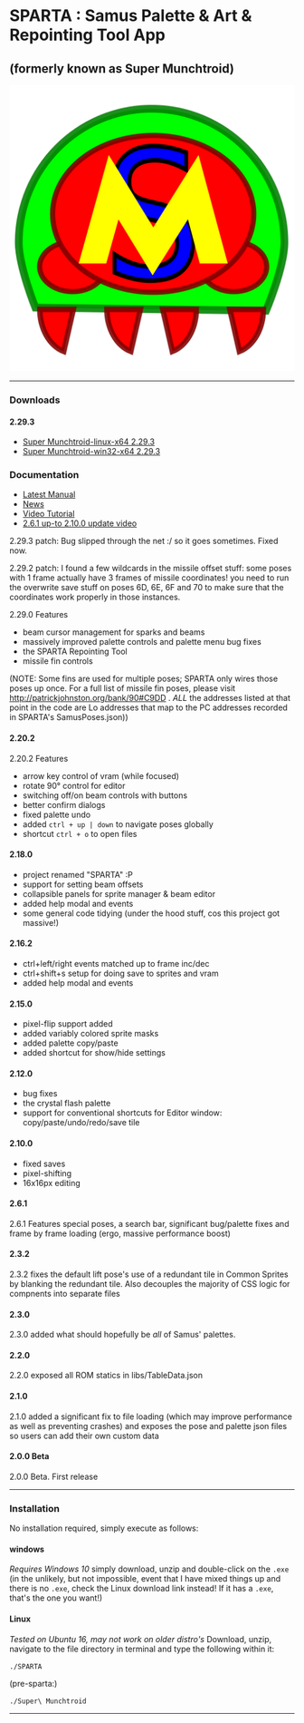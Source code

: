 <h1>SPARTA : Samus Palette &amp; Art & Repointing Tool App</h1>
<h2>(formerly known as Super Munchtroid)</h2>

<img alt="Super Munchtroid header" title="SPARTA" src="https://raw.githubusercontent.com/munchyMouth/super-munchtroid/master/src-electron/icons/linux-512x512.png" />

----

### Downloads
#### 2.29.3
- <a href="">Super Munchtroid-linux-x64 2.29.3</a>
- <a href="https://drive.google.com/file/d/1TrrWr1Nu62zbXalPpkh74Ata2KOjVBeQ/view?usp=sharing">Super Munchtroid-win32-x64 2.29.3</a>

### Documentation
- <a href="https://drive.google.com/file/d/1dpVqQFGf1IFnNqHQtrXlWy0m_3EAYzyP/view?usp=sharing">Latest Manual</a>
- <a href="http://forum.metroidconstruction.com/index.php/topic,4917.0.html">News</a>
- <a href="https://www.youtube.com/watch?v=YQ3cZvTpn-Y&feature=youtu.be">Video Tutorial</a>
- <a href="https://youtu.be/vdhjD_CzNHM">2.6.1 up-to 2.10.0 update video</a>

2.29.3 patch:
Bug slipped through the net :/ so it goes sometimes. Fixed now.

2.29.2 patch:
I found a few wildcards in the missile offset stuff: some poses with 1 frame actually have 3 frames of missile coordinates! you need to run the overwrite save stuff on poses 6D, 6E, 6F and 70 to make sure that the coordinates work properly in those instances.

2.29.0 Features
- beam cursor management for sparks and beams
- massively improved palette controls and palette menu bug fixes
- the SPARTA Repointing Tool
- missile fin controls

(NOTE: Some fins are used for multiple poses; SPARTA only wires those poses up once. For a full list of missile fin poses, please visit http://patrickjohnston.org/bank/90#C9DD . *ALL* the addresses listed at that point in the code are Lo addresses that map to the PC addresses recorded in SPARTA's SamusPoses.json))

#### 2.20.2
2.20.2 Features
- arrow key control of vram (while focused)
- rotate 90° control for editor
- switching off/on beam controls with buttons
- better confirm dialogs
- fixed palette undo
- added `ctrl + up | down` to navigate poses globally
- shortcut `ctrl + o` to open files

#### 2.18.0
- project renamed "SPARTA" :P
- support for setting beam offsets
- collapsible panels for sprite manager & beam editor
- added help modal and events
- some general code tidying (under the hood stuff, cos this project got massive!)

#### 2.16.2
- ctrl+left/right events matched up to frame inc/dec
- ctrl+shift+s setup for doing save to sprites and vram
- added help modal and events

#### 2.15.0
- pixel-flip support added
- added variably colored sprite masks
- added palette copy/paste
- added shortcut for show/hide settings

#### 2.12.0
- bug fixes
- the crystal flash palette
- support for conventional shortcuts for Editor window: copy/paste/undo/redo/save tile

#### 2.10.0
- fixed saves
- pixel-shifting
- 16x16px editing

#### 2.6.1
2.6.1 Features special poses, a search bar, significant bug/palette fixes and frame by frame loading (ergo, massive performance boost)

#### 2.3.2
2.3.2 fixes the default lift pose's use of a redundant tile in Common Sprites by blanking the redundant tile. Also decouples the majority of CSS logic for compnents into separate files

#### 2.3.0
2.3.0 added what should hopefully be *all* of Samus' palettes.

#### 2.2.0
2.2.0 exposed all ROM statics in libs/TableData.json

#### 2.1.0
2.1.0 added a significant fix to file loading (which may improve performance as well as preventing crashes) and exposes the pose and palette json files so users can add their own custom data

#### 2.0.0 Beta
2.0.0 Beta. First release

---------

### Installation

No installation required, simply execute as follows:

#### windows

*Requires Windows 10*
simply download, unzip and double-click on the `.exe` (in the unlikely, but not impossible, event that I have mixed things up and there is no `.exe`, check the Linux download link instead! If it has a `.exe`, that's the one you want!)

#### Linux

*Tested on Ubuntu 16, may not work on older distro's*
Download, unzip, navigate to the file directory in terminal and type the following within it:

```shell
./SPARTA
```

(pre-sparta:)
```shell
./Super\ Munchtroid
```

---------
